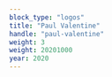 ```yaml
---
block_type: "logos"
title: "Paul Valentine"
handle: "paul-valentine"
weight: 3
weight: 20201000
year: 2020
---
```

